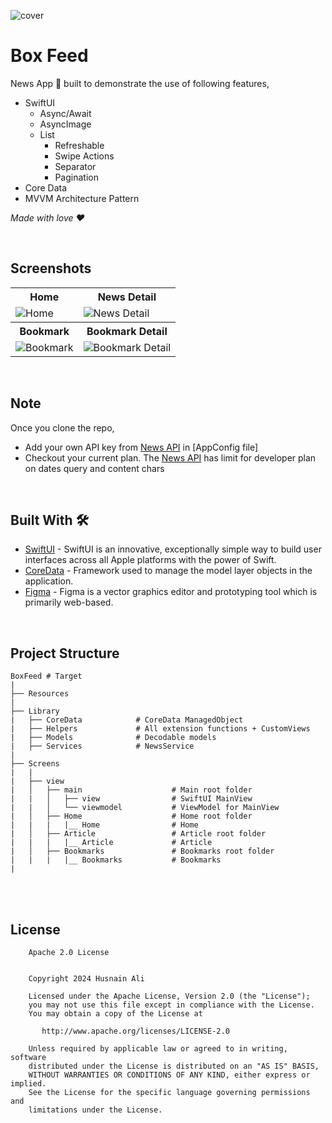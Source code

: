
![cover](https://github.com/ihusnainalii/BoxFeedNews/assets/41187664/e5d621ac-ba3d-442a-a6db-6a99c400eb21)

# Box Feed
News App 📱 built to demonstrate the use of following features,

- SwiftUI
  - Async/Await 
  - AsyncImage
  - List
    - Refreshable
    - Swipe Actions
    - Separator
    - Pagination
- Core Data
- MVVM Architecture Pattern

*Made with love ❤️*

<br />

## Screenshots
<table>
        <tr>
            <th>Home</th>
            <th>News Detail</th>
        </tr>
        <tr>
            <td><img src="https://github.com/ihusnainalii/BoxFeedNews/assets/41187664/6a98da7a-d9db-40be-af3f-909175a97c55" alt="Home"></td>
            <td><img src="https://github.com/ihusnainalii/BoxFeedNews/assets/41187664/f33b653d-5405-489a-a219-84a317858cb0" alt="News Detail"></td>
        </tr>
        <tr>
            <th>Bookmark</th>
            <th>Bookmark Detail</th>
        </tr>
        <tr>
            <td><img src="https://github.com/ihusnainalii/BoxFeedNews/assets/41187664/f55b2e47-8a5c-4972-8ed0-ca6a11be7469" alt="Bookmark"></td>
            <td><img src="https://github.com/ihusnainalii/BoxFeedNews/assets/41187664/20fcc580-2a29-45db-857d-8c52eb7ac6ab" alt="Bookmark Detail"></td>
        </tr>
    </table>

<br />

## Note
Once you clone the repo,
- Add your own API key from [News API](https://newsapi.org) in [AppConfig file]
- Checkout your current plan. The [News API](https://newsapi.org) has limit for developer plan on dates query and content chars

<br />

## Built With 🛠
- [SwiftUI](https://developer.apple.com/documentation/swiftui/) - SwiftUI is an innovative, exceptionally simple way to build user interfaces across all Apple platforms with the power of Swift.
- [CoreData](https://developer.apple.com/documentation/coredata) - Framework used to manage the model layer objects in the application.
- [Figma](https://figma.com/) - Figma is a vector graphics editor and prototyping tool which is primarily web-based.

<br />

## Project Structure
    
    BoxFeed # Target
    |
    ├── Resources
    |
    ├── Library
    |   ├── CoreData            # CoreData ManagedObject
    |   ├── Helpers             # All extension functions + CustomViews
    |   ├── Models              # Decodable models
    |   ├── Services            # NewsService
    |
    ├── Screens
    |   |
    |   ├── view
    |   │   ├── main                    # Main root folder
    |   |   │   ├── view                # SwiftUI MainView
    |   |   │   └── viewmodel           # ViewModel for MainView
    |   │   ├── Home                    # Home root folder
    |   |   |   |__ Home                # Home
    |   │   ├── Article                 # Article root folder
    |   |   |   |__ Article             # Article
    |   │   ├── Bookmarks               # Bookmarks root folder
    |   |   |   |__ Bookmarks           # Bookmarks
    |

<br />
<br />

## License
```
    Apache 2.0 License


    Copyright 2024 Husnain Ali

    Licensed under the Apache License, Version 2.0 (the "License");
    you may not use this file except in compliance with the License.
    You may obtain a copy of the License at

       http://www.apache.org/licenses/LICENSE-2.0

    Unless required by applicable law or agreed to in writing, software
    distributed under the License is distributed on an "AS IS" BASIS,
    WITHOUT WARRANTIES OR CONDITIONS OF ANY KIND, either express or implied.
    See the License for the specific language governing permissions and
    limitations under the License.

```
